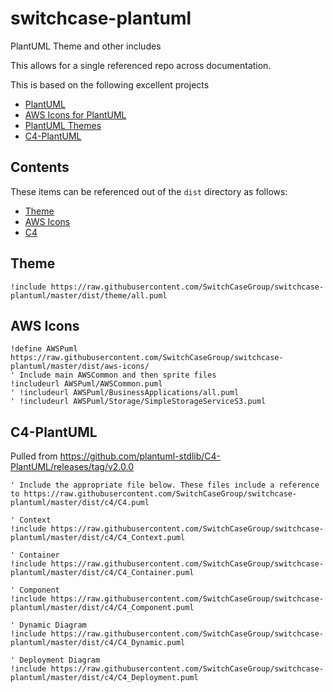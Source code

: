 # switchcase-plantuml

PlantUML Theme and other includes

This allows for a single referenced repo across documentation.

This is based on the following excellent projects

- [PlantUML](https://plantuml.com/)
- [AWS Icons for PlantUML](https://github.com/awslabs/aws-icons-for-plantuml)
- [PlantUML Themes](https://github.com/bschwarz/puml-themes)
- [C4-PlantUML](https://github.com/plantuml-stdlib/C4-PlantUML)

## Contents

These items can be referenced out of the `dist` directory as follows:

- [Theme](#theme)
- [AWS Icons](#aws-icons)
- [C4](#c4-plantuml)

## Theme

```puml
!include https://raw.githubusercontent.com/SwitchCaseGroup/switchcase-plantuml/master/dist/theme/all.puml
```

## AWS Icons

```puml
!define AWSPuml https://raw.githubusercontent.com/SwitchCaseGroup/switchcase-plantuml/master/dist/aws-icons/
' Include main AWSCommon and then sprite files
!includeurl AWSPuml/AWSCommon.puml
' !includeurl AWSPuml/BusinessApplications/all.puml
' !includeurl AWSPuml/Storage/SimpleStorageServiceS3.puml
```

## C4-PlantUML

Pulled from https://github.com/plantuml-stdlib/C4-PlantUML/releases/tag/v2.0.0

```puml
' Include the appropriate file below. These files include a reference to https://raw.githubusercontent.com/SwitchCaseGroup/switchcase-plantuml/master/dist/c4/C4.puml

' Context
!include https://raw.githubusercontent.com/SwitchCaseGroup/switchcase-plantuml/master/dist/c4/C4_Context.puml

' Container
!include https://raw.githubusercontent.com/SwitchCaseGroup/switchcase-plantuml/master/dist/c4/C4_Container.puml

' Component
!include https://raw.githubusercontent.com/SwitchCaseGroup/switchcase-plantuml/master/dist/c4/C4_Component.puml

' Dynamic Diagram
!include https://raw.githubusercontent.com/SwitchCaseGroup/switchcase-plantuml/master/dist/c4/C4_Dynamic.puml

' Deployment Diagram
!include https://raw.githubusercontent.com/SwitchCaseGroup/switchcase-plantuml/master/dist/c4/C4_Deployment.puml
```
